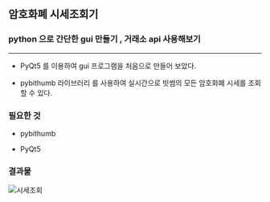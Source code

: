 ## 암호화폐 시세조회기 

### python 으로 간단한 gui 만들기 , 거래소 api 사용해보기
<hr>

- PyQt5 를 이용하여 gui 프로그램을 처음으로 만들어 보았다.

- pybithumb 라이브러리 를 사용하여 실시간으로 빗썸의 모든 암호화폐 시세를 조회 할 수 있다.


### 필요한 것 

- pybithumb 

- PyQt5 

### 결과물

![시세조회](https://user-images.githubusercontent.com/53388557/78973517-1008d780-7b4b-11ea-9197-4e30f12b86c5.JPG)

